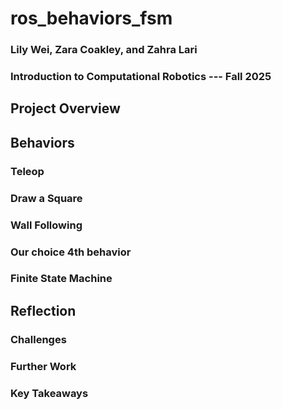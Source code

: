 # ros_behaviors_fsm
### Lily Wei, Zara Coakley, and Zahra Lari
### Introduction to Computational Robotics --- Fall 2025

## Project Overview

## Behaviors

### Teleop

### Draw a Square

### Wall Following

### Our choice 4th behavior

### Finite State Machine

## Reflection

### Challenges

### Further Work

### Key Takeaways
